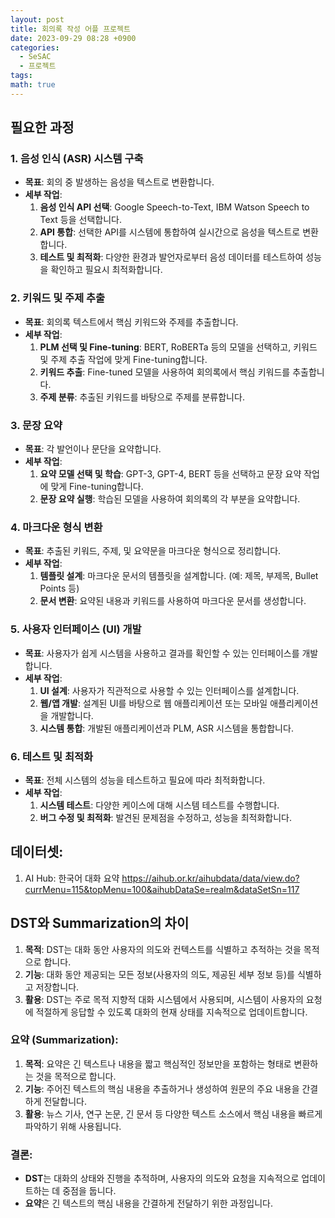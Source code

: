 ```yaml
---
layout: post
title: 회의록 작성 어플 프로젝트
date: 2023-09-29 08:28 +0900
categories:
  - SeSAC
  - 프로젝트
tags: 
math: true
---
```


## 필요한 과정

### 1. 음성 인식 (ASR) 시스템 구축

- **목표**: 회의 중 발생하는 음성을 텍스트로 변환합니다.
- **세부 작업**:
    1. **음성 인식 API 선택**: Google Speech-to-Text, IBM Watson Speech to Text 등을 선택합니다.
    2. **API 통합**: 선택한 API를 시스템에 통합하여 실시간으로 음성을 텍스트로 변환합니다.
    3. **테스트 및 최적화**: 다양한 환경과 발언자로부터 음성 데이터를 테스트하여 성능을 확인하고 필요시 최적화합니다.

### 2. 키워드 및 주제 추출

- **목표**: 회의록 텍스트에서 핵심 키워드와 주제를 추출합니다.
- **세부 작업**:
    1. **PLM 선택 및 Fine-tuning**: BERT, RoBERTa 등의 모델을 선택하고, 키워드 및 주제 추출 작업에 맞게 Fine-tuning합니다.
    2. **키워드 추출**: Fine-tuned 모델을 사용하여 회의록에서 핵심 키워드를 추출합니다.
    3. **주제 분류**: 추출된 키워드를 바탕으로 주제를 분류합니다.

### 3. 문장 요약

- **목표**: 각 발언이나 문단을 요약합니다.
- **세부 작업**:
    1. **요약 모델 선택 및 학습**: GPT-3, GPT-4, BERT 등을 선택하고 문장 요약 작업에 맞게 Fine-tuning합니다.
    2. **문장 요약 실행**: 학습된 모델을 사용하여 회의록의 각 부분을 요약합니다.

### 4. 마크다운 형식 변환

- **목표**: 추출된 키워드, 주제, 및 요약문을 마크다운 형식으로 정리합니다.
- **세부 작업**:
    1. **템플릿 설계**: 마크다운 문서의 템플릿을 설계합니다. (예: 제목, 부제목, Bullet Points 등)
    2. **문서 변환**: 요약된 내용과 키워드를 사용하여 마크다운 문서를 생성합니다.

### 5. 사용자 인터페이스 (UI) 개발

- **목표**: 사용자가 쉽게 시스템을 사용하고 결과를 확인할 수 있는 인터페이스를 개발합니다.
- **세부 작업**:
    1. **UI 설계**: 사용자가 직관적으로 사용할 수 있는 인터페이스를 설계합니다.
    2. **웹/앱 개발**: 설계된 UI를 바탕으로 웹 애플리케이션 또는 모바일 애플리케이션을 개발합니다.
    3. **시스템 통합**: 개발된 애플리케이션과 PLM, ASR 시스템을 통합합니다.

### 6. 테스트 및 최적화

- **목표**: 전체 시스템의 성능을 테스트하고 필요에 따라 최적화합니다.
- **세부 작업**:
    1. **시스템 테스트**: 다양한 케이스에 대해 시스템 테스트를 수행합니다.
    2. **버그 수정 및 최적화**: 발견된 문제점을 수정하고, 성능을 최적화합니다.


## 데이터셋:
1. AI Hub: 한국어 대화 요약
https://aihub.or.kr/aihubdata/data/view.do?currMenu=115&topMenu=100&aihubDataSe=realm&dataSetSn=117




## DST와 Summarization의 차이

1. **목적**: DST는 대화 동안 사용자의 의도와 컨텍스트를 식별하고 추적하는 것을 목적으로 합니다.
2. **기능**: 대화 동안 제공되는 모든 정보(사용자의 의도, 제공된 세부 정보 등)를 식별하고 저장합니다.
3. **활용**: DST는 주로 목적 지향적 대화 시스템에서 사용되며, 시스템이 사용자의 요청에 적절하게 응답할 수 있도록 대화의 현재 상태를 지속적으로 업데이트합니다.

### 요약 (Summarization):

1. **목적**: 요약은 긴 텍스트나 내용을 짧고 핵심적인 정보만을 포함하는 형태로 변환하는 것을 목적으로 합니다.
2. **기능**: 주어진 텍스트의 핵심 내용을 추출하거나 생성하여 원문의 주요 내용을 간결하게 전달합니다.
3. **활용**: 뉴스 기사, 연구 논문, 긴 문서 등 다양한 텍스트 소스에서 핵심 내용을 빠르게 파악하기 위해 사용됩니다.

### 결론:

- **DST**는 대화의 상태와 진행을 추적하며, 사용자의 의도와 요청을 지속적으로 업데이트하는 데 중점을 둡니다.
- **요약**은 긴 텍스트의 핵심 내용을 간결하게 전달하기 위한 과정입니다.